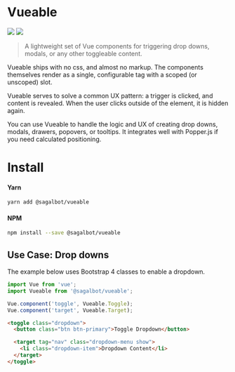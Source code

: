 # Vueable

![](https://img.shields.io/bundlephobia/min/@sagalbot/vueable.svg)
![](https://img.shields.io/bundlephobia/minzip/@sagalbot/vueable.svg)

> A lightweight set of Vue components for triggering 
  drop downs, modals, or any other toggleable content. 
  
Vueable ships with no css, and almost no markup. The components themselves render as 
a single, configurable tag with a scoped (or unscoped) slot.

Vueable serves to solve a common UX pattern: a trigger is clicked, and content is 
revealed. When the user clicks outside of the element, it is hidden again.

You can use Vueable to handle the logic and UX of creating drop downs, modals,
drawers, popovers, or tooltips. It integrates well with Popper.js if you
need calculated positioning.

# Install

#### Yarn

```bash
yarn add @sagalbot/vueable
```

#### NPM

```bash
npm install --save @sagalbot/vueable
```

## Use Case: Drop downs

The example below uses Bootstrap 4 classes to enable a dropdown.

```js
import Vue from 'vue';
import Vueable from '@sagalbot/vueable';

Vue.component('toggle', Vueable.Toggle);
Vue.component('target', Vueable.Target);
```

```html
<toggle class="dropdown">
  <button class="btn btn-primary">Toggle Dropdown</button>

  <target tag="nav" class="dropdown-menu show">
    <li class="dropdown-item">Dropdown Content</li>
  </target>
</toggle>
```
